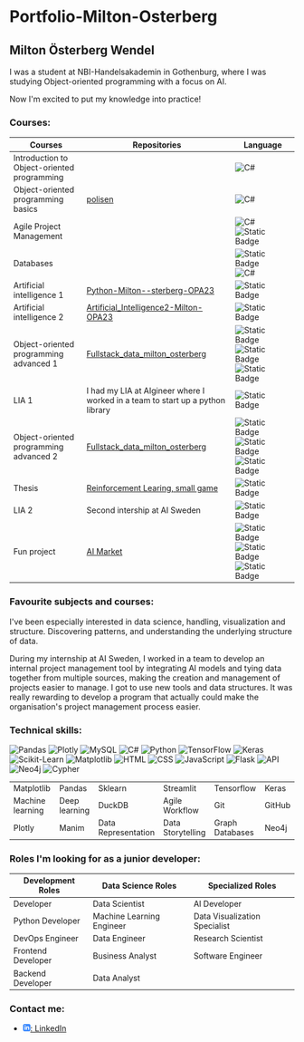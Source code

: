 # Portfolio-Milton-Osterberg


## Milton Österberg Wendel
I was a student at NBI-Handelsakademin in Gothenburg, where I was studying Object-oriented programming with a focus on AI.

Now I'm excited to put my knowledge into practice!



### Courses:

<table>
    <thead>
        <th>Courses</th>
        <th>Repositories</th>
        <th>Language</th>
    </thead>
    <tr>
        <td>Introduction to Object-oriented programming</td>
        <td></td>
        <td><img src="https://img.shields.io/badge/c%23-%23239120.svg?style=for-the-badge&logo=csharp&logoColor=white" alt="C#"></td>
    </tr>
    <tr>
        <td>Object-oriented programming basics</td>
        <td><a href="https://github.com/MiltonOberg/Polisen">polisen</a></td>
        <td><img src="https://img.shields.io/badge/c%23-%23239120.svg?style=for-the-badge&logo=csharp&logoColor=white" alt="C#"></td>
    </tr>
    <tr>
        <td>Agile Project Management</td>
        <td></td>
        <td><img alt="C#" src="https://img.shields.io/badge/c%23-%23239120.svg?style=for-the-badge&logo=csharp&logoColor=white">
        <img alt="Static Badge" src="https://img.shields.io/badge/HTML-lightgreen?style=for-the-badge&color=red"></td>
    </tr>
    <tr>
        <td>Databases</td>
        <td></td>
        <td><img alt="Static Badge" src="https://img.shields.io/badge/SQL-lightgreen?style=for-the-badge&color=yellow">
        <img alt="C#" src="https://img.shields.io/badge/c%23-%23239120.svg?style=for-the-badge&logo=csharp&logoColor=white"></td>
    </tr>
    <tr>
        <td>Artificial intelligence 1</td>
        <td><a href= https://github.com/MiltonOberg/Python-Milton--sterberg-OPA23>Python-Milton--sterberg-OPA23</a></td>
        <td><img alt="Static Badge" src="https://img.shields.io/badge/python-3670A0?style=for-the-badge&logo=python&logoColor=ffdd54"></td>
    </tr>
    <tr>
        <td>Artificial intelligence 2</td>
        <td><a href= https://github.com/MiltonOberg/Artificial_Intelligence2-Milton-OPA23>Artificial_Intelligence2-Milton-OPA23</a></td>
        <td><img alt="Static Badge" src="https://img.shields.io/badge/python-3670A0?style=for-the-badge&logo=python&logoColor=ffdd54"></td>
    </tr>
    <tr>
        <td>Object-oriented programming advanced 1</td>
        <td><a href= https://github.com/MiltonOberg/Fullstack_data_milton_osterberg>Fullstack_data_milton_osterberg</a></td>
        <td><img alt="Static Badge" src="https://img.shields.io/badge/python-3670A0?style=for-the-badge&logo=python&logoColor=ffdd54">
        <img alt="Static Badge" src="https://img.shields.io/badge/SQL-lightgreen?style=for-the-badge&color=yellow">
        <img alt="Static Badge" src="https://img.shields.io/badge/css-9C27B0?style=for-the-badge&logo=css3&logoColor=white"></td>
    </tr>
    <tr>
        <td>LIA 1</td>
        <td>I had my LIA at AIgineer where I worked in a team to start up a python library</td>
        <td><img alt="Static Badge" src="https://img.shields.io/badge/python-3670A0?style=for-the-badge&logo=python&logoColor=ffdd54"></td>
    </tr>
    <tr>
        <td>Object-oriented programming advanced 2</td>
        <td><a href= https://github.com/MiltonOberg/Fullstack_data_milton_osterberg>Fullstack_data_milton_osterberg</a></td>
        <td><img alt="Static Badge" src="https://img.shields.io/badge/python-3670A0?style=for-the-badge&logo=python&logoColor=ffdd54">
        <img alt="Static Badge" src="https://img.shields.io/badge/SQL-lightgreen?style=for-the-badge&color=yellow">
        <img alt="Static Badge" src="https://img.shields.io/badge/css-9C27B0?style=for-the-badge&logo=css3&logoColor=white">
        </td>
    </tr>
    <tr>
        <td>Thesis</td>
        <td><a href= https://github.com/MiltonOberg/thesis>Reinforcement Learing, small game</a></td>
        <td><img alt="Static Badge" src="https://img.shields.io/badge/python-3670A0?style=for-the-badge&logo=python&logoColor=ffdd54"></td>
    </tr>
    <tr>
        <td>LIA 2</td>
        <td>Second intership at AI Sweden</td>
        <td><img alt="Static Badge" src="https://img.shields.io/badge/python-3670A0?style=for-the-badge&logo=python&logoColor=ffdd54"></td>
    </tr>
    <tr>
        <td>Fun project</td>
        <td> <a href= https://github.com/MiltonOberg/Market>AI Market</a></td>
        <td><img alt="Static Badge" src="https://img.shields.io/badge/python-3670A0?style=for-the-badge&logo=python&logoColor=ffdd54">
        <img alt="Static Badge" src="https://img.shields.io/badge/css-9C27B0?style=for-the-badge&logo=css3&logoColor=white">
        <img alt="Static Badge" src="https://img.shields.io/badge/HTML-lightgreen?style=for-the-badge&color=red"></td>
    </tr>
</table>

### Favourite subjects and courses:
I've been especially interested in data science, handling, visualization and structure. Discovering patterns, and understanding the underlying structure of data.

During my internship at AI Sweden, I worked in a team to develop an internal project management tool by integrating AI models and tying data together from multiple sources, making the creation and management of projects easier to manage.
I got to use new tools and data structures. It was really rewarding to develop a program that actually could make the organisation's project management process easier.

### Technical skills:
![Pandas](https://img.shields.io/badge/pandas-9C27B0?style=for-the-badge&logo=pandas&logoColor=white)
![Plotly](https://img.shields.io/badge/Plotly-9C27B0?style=for-the-badge&logo=plotly&logoColor=white)
![MySQL](https://img.shields.io/badge/mysql-3670A0?style=for-the-badge&logo=mysql&logoColor=white)
![C#](https://img.shields.io/badge/c%23-3670A0?style=for-the-badge&logo=csharp&logoColor=white)
![Python](https://img.shields.io/badge/python-3670A0?style=for-the-badge&logo=python&logoColor=white)
![TensorFlow](https://img.shields.io/badge/TensorFlow-FF5722?style=for-the-badge&logo=TensorFlow&logoColor=white)
![Keras](https://img.shields.io/badge/Keras-FF5722?style=for-the-badge&logo=Keras&logoColor=white)
![Scikit-Learn](https://img.shields.io/badge/scikit--learn-FF5722?style=for-the-badge&logo=scikit-learn&logoColor=white)
![Matplotlib](https://img.shields.io/badge/Matplotlib-9C27B0?style=for-the-badge&logo=Matplotlib&logoColor=white)
![HTML](https://img.shields.io/badge/HTML-3670A0?style=for-the-badge&logo=html5&logoColor=white)
![CSS](https://img.shields.io/badge/css-3670A0?style=for-the-badge&logo=css3&logoColor=white)
![JavaScript](https://img.shields.io/badge/javascript-3670A0?style=for-the-badge&logo=javascript&logoColor=white)
![Flask](https://img.shields.io/badge/flask-4CAF50?style=for-the-badge&logo=flask&logoColor=white)
![API](https://img.shields.io/badge/API-4CAF50?style=for-the-badge&logo=apachesuperset&logoColor=white)
![Neo4j](https://img.shields.io/badge/Neo4j-009688?style=for-the-badge&logo=neo4j&logoColor=white)
![Cypher](https://img.shields.io/badge/Cypher-3670A0?style=for-the-badge&logo=neo4j&logoColor=white)


<table>
    <tr>
        <td>Matplotlib</td>
        <td>Pandas</td>
        <td>Sklearn</td>
        <td>Streamlit</td>
        <td>Tensorflow</td>
        <td>Keras</td>
    </tr>
    <tr>
        <td>Machine learning</td>
        <td>Deep learning</td>
        <td>DuckDB</td>
        <td>Agile Workflow</td>
        <td>Git</td>
        <td>GitHub</td>
    </tr>
    <tr>
        <td>Plotly</td>
        <td>Manim</td>
        <td>Data Representation</td>
        <td>Data Storytelling</td>
        <td>Graph Databases</td>
        <td>Neo4j</td>
    </tr>
</table>

### Roles I'm looking for as a junior developer:
 
<table>
    <thead>
        <th>Development Roles</th>
        <th>Data Science Roles</th>
        <th>Specialized Roles</th>
    </thead>
    <tbody>
        <tr>
            <td>Developer</td>
            <td>Data Scientist</td>
            <td>AI Developer</td>
        </tr>
        <tr>
            <td>Python Developer</td>
            <td>Machine Learning Engineer</td>
            <td>Data Visualization Specialist</td>
        </tr>
        <tr>
            <td>DevOps Engineer</td>
            <td>Data Engineer</td>
            <td>Research Scientist</td>
        </tr>
        <tr>
            <td>Frontend Developer</td>
            <td>Business Analyst</td>
            <td>Software Engineer</td>
        </tr>
        <tr>
            <td>Backend Developer</td>
            <td>Data Analyst</td>
        </tr>
    </tbody>
</table>

### Contact me:
- [![linkedIn icon](assets/linkedIn-icon.png): LinkedIn][linkedin]

[linkedin]: https://www.linkedin.com/in/milton-%C3%B6sterberg-wendel-892759299/